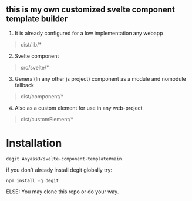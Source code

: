 ## this is my own customized svelte component template builder
1. It is already configured for a low implementation any webapp
  > dist/lib/*
2. Svelte component
  > src/svelte/*
3. General(In any other js project) component as a module and nomodule fallback
  > dist/component/*
4. Also as a custom element for use in any web-project
  > dist/customElement/*

# Installation
```shell
degit Anyass3/svelte-component-template#main
```
if you don't already install degit globally try:
```shell
npm install -g degit
```

ELSE: You may clone this repo or do your way.
